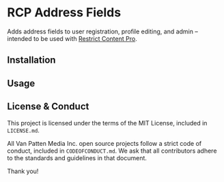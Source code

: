 # RCP Address Fields

Adds address fields to user registration, profile editing, and admin – intended to be used with [Restrict Content Pro](https://restrictcontentpro.com).

## Installation

## Usage

## License & Conduct

This project is licensed under the terms of the MIT License, included in `LICENSE.md`.

All Van Patten Media Inc. open source projects follow a strict code of conduct, included in `CODEOFCONDUCT.md`. We ask that all contributors adhere to the standards and guidelines in that document.

Thank you!
